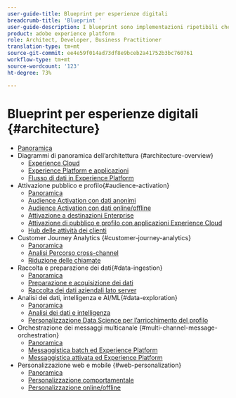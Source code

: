```yaml
---
user-guide-title: Blueprint per esperienze digitali
breadcrumb-title: 'Blueprint '
user-guide-description: I blueprint sono implementazioni ripetibili che permettono di risolvere problemi di business noti e contengono diagrammi di architettura, considerazioni tecniche e collegamenti alla documentazione pertinente.
product: adobe experience platform
role: Architect, Developer, Business Practitioner
translation-type: tm+mt
source-git-commit: ee4e59f014ad73df8e9bceb2a41752b3bc760761
workflow-type: tm+mt
source-wordcount: '123'
ht-degree: 73%

---
```


# Blueprint per esperienze digitali {#architecture}

+ [Panoramica](/help/blueprints/overview.md)
+ Diagrammi di panoramica dell’architettura {#architecture-overview}
   + [Experience Cloud](/help/blueprints/experience-platform/experience-cloud.md)
   + [Experience Platform e applicazioni](/help/blueprints/experience-platform/platform-applications.md)
   + [Flusso di dati in Experience Platform](/help/blueprints/experience-platform/platform-data-flow.md)
+ Attivazione pubblico e profilo{#audience-activation}
   + [Panoramica](/help/blueprints/audience-activation/overview.md)
   + [Audience Activation con dati anonimi](/help/blueprints/audience-activation/anonymous.md)
   + [Audience Activation con dati online/offline](/help/blueprints/audience-activation/online-offline.md)
   + [Attivazione a destinazioni Enterprise](/help/blueprints/audience-activation/enterprise-destinations.md)
   + [Attivazione di pubblico e profilo con applicazioni Experience Cloud](/help/blueprints/audience-activation/aep+apps.md)
   + [Hub delle attività dei clienti ](/help/blueprints/audience-activation/customer-activity.md)
+ Customer Journey Analytics {#customer-journey-analytics}
   + [Panoramica](/help/blueprints/customer-journey-analytics/overview.md)
   + [Analisi Percorso cross-channel](/help/blueprints/customer-journey-analytics/digital-behavioral-data-consolidation.md)
   + [Riduzione delle chiamate](/help/blueprints/customer-journey-analytics/call-deflect.md)
+ Raccolta e preparazione dei dati{#data-ingestion}
   + [Panoramica](/help/blueprints/data-ingestion/overview.md)
   + [Preparazione e acquisizione dei dati ](/help/blueprints/data-ingestion/ingestion.md)
   + [Raccolta dei dati aziendali lato server ](/help/blueprints/data-ingestion/server-side-collection.md)
+ Analisi dei dati, intelligenza e AI/ML{#data-exploration}
   + [Panoramica](/help/blueprints/data-insights/overview.md)
   + [Analisi dei dati e intelligenza](/help/blueprints/data-insights/analysis.md)
   + [Personalizzazione Data Science per l’arricchimento del profilo ](/help/blueprints/data-insights/data-science.md)
+ Orchestrazione dei messaggi multicanale {#multi-channel-message-orchestration}
   + [Panoramica](/help/blueprints/multi-channel-message-orchestration/overview.md)
   + [Messaggistica batch ed Experience Platform](/help/blueprints/multi-channel-message-orchestration/batch-messaging.md)
   + [Messaggistica attivata ed Experience Platform](/help/blueprints/multi-channel-message-orchestration/triggered-messaging.md)
+ Personalizzazione web e mobile {#web-personalization}
   + [Panoramica](/help/blueprints/web-personalization/overview.md)
   + [Personalizzazione comportamentale](/help/blueprints/web-personalization/behavioral.md)
   + [Personalizzazione online/offline](/help/blueprints/web-personalization/online-offline.md)

